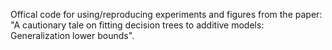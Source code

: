 Offical code for using/reproducing experiments and figures from the paper: "A cautionary tale on fitting decision trees to additive models: Generalization lower bounds".
